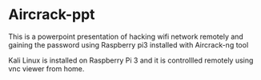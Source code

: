 # Aircrack-ppt
This is a powerpoint presentation of hacking wifi network remotely and gaining the password using Raspberry pi3 installed with  Aircrack-ng tool

Kali Linux is installed on Raspberry Pi 3 and it is controllled remotely using vnc viewer from home.
